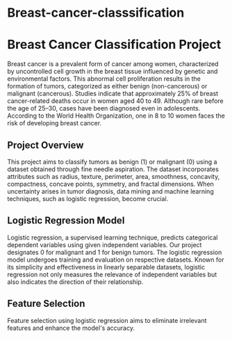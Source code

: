 # Breast-cancer-classsification
# Breast Cancer Classification Project

Breast cancer is a prevalent form of cancer among women, characterized by uncontrolled cell growth in the breast tissue influenced by genetic and environmental factors. This abnormal cell proliferation results in the formation of tumors, categorized as either benign (non-cancerous) or malignant (cancerous). Studies indicate that approximately 25% of breast cancer-related deaths occur in women aged 40 to 49. Although rare before the age of 25–30, cases have been diagnosed even in adolescents. According to the World Health Organization, one in 8 to 10 women faces the risk of developing breast cancer.

## Project Overview

This project aims to classify tumors as benign (1) or malignant (0) using a dataset obtained through fine needle aspiration. The dataset incorporates attributes such as radius, texture, perimeter, area, smoothness, concavity, compactness, concave points, symmetry, and fractal dimensions. When uncertainty arises in tumor diagnosis, data mining and machine learning techniques, such as logistic regression, become crucial.

## Logistic Regression Model

Logistic regression, a supervised learning technique, predicts categorical dependent variables using given independent variables. Our project designates 0 for malignant and 1 for benign tumors. The logistic regression model undergoes training and evaluation on respective datasets. Known for its simplicity and effectiveness in linearly separable datasets, logistic regression not only measures the relevance of independent variables but also indicates the direction of their relationship.

## Feature Selection

Feature selection using logistic regression aims to eliminate irrelevant features and enhance the model's accuracy.
